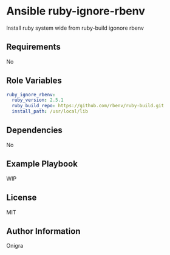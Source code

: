 Ansible ruby-ignore-rbenv
=========

Install ruby system wide from ruby-build igonore rbenv

Requirements
------------

No

Role Variables
--------------

```yml
ruby_ignore_rbenv:
  ruby_version: 2.5.1
  ruby_build_repo: https://github.com/rbenv/ruby-build.git
  install_path: /usr/local/lib
```

Dependencies
------------

No

Example Playbook
----------------

WIP

License
-------

MIT

Author Information
------------------

Onigra

